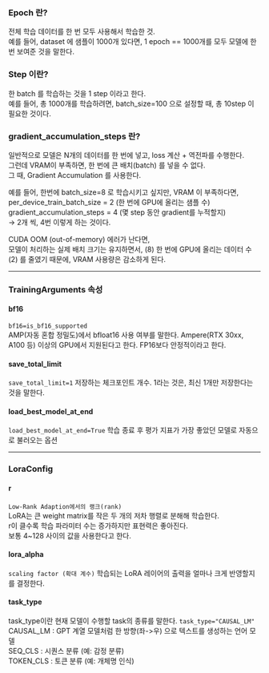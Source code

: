 ### Epoch 란?

전체 학습 데이터를 한 번 모두 사용해서 학습한 것.  
예를 들어, dataset 에 샘플이 1000개 있다면, 1 epoch == 1000개를 모두 모델에 한번 보여준 것을 말한다.  

### Step 이란?

한 batch 를 학습하는 것을 1 step 이라고 한다.  
예를 들어, 총 1000개를 학습하려면, batch_size=100 으로 설정할 때, 총 10step 이 필요한 것이다.  

### gradient_accumulation_steps 란?
일반적으로 모델은 N개의 데이터를 한 번에 넣고,  loss 계산 + 역전파를 수행한다.   
그런데 VRAM이 부족하면, 한 번에 큰 배치(batch) 를 넣을 수 없다.  
그 때, Gradient Accumulation 를 사용한다.  

예를 들어, 한번에 batch_size=8 로 학습시키고 싶지만, VRAM 이 부족하다면,
per_device_train_batch_size = 2 (한 번에 GPU에 올리는 샘플 수)  
gradient_accumulation_steps = 4 (몇 step 동안 gradient를 누적할지)  
-> 2개 씩, 4번 이렇게 하는 것이다.  

CUDA OOM (out-of-memory) 에러가 난다면,  
모델이 처리하는 실제 배치 크기는 유지하면서, (8)
한 번에 GPU에 올리는 데이터 수 (2) 를 줄였기 때문에,  VRAM 사용량은 감소하게 된다. 

--- 

### TrainingArguments 속성

#### bf16
``` bf16=is_bf16_supported ```  
AMP(자동 혼합 정밀도)에서 bfloat16 사용 여부를 말한다.
Ampere(RTX 30xx, A100 등) 이상의 GPU에서 지원된다고 한다. 
FP16보다 안정적이라고 한다.  

#### save_total_limit
``` save_total_limit=1 ```
저장하는 체크포인트 개수. 1라는 것은, 최신 1개만 저장한다는 것을 말한다.

#### load_best_model_at_end
``` load_best_model_at_end=True ```
학습 종료 후 평가 지표가 가장 좋았던 모델로 자동으로 불러오는 옵션

---

### LoraConfig

#### r 
```Low-Rank Adaption에서의 랭크(rank)```   
LoRA는 큰 weight matrix를 작은 두 개의 저차 행렬로 분해해 학습한다.  
r이 클수록 학습 파라미터 수는 증가하지만 표현력은 좋아진다.  
보통 4~128 사이의 값을 사용한다고 한다.  

#### lora_alpha
```scaling factor (확대 계수)```
학습되는 LoRA 레이어의 출력을 얼마나 크게 반영할지를 결정한다. 

#### task_type
task_type이란 현재 모델이 수행할 task의 종류를 말한다.
```task_type="CAUSAL_LM"```
CAUSAL_LM : GPT 계열 모델처럼 한 방향(좌->우) 으로 텍스트를 생성하는 언어 모델  
SEQ_CLS   : 시퀀스 분류 (예: 감정 분류)  
TOKEN_CLS : 토큰 분류 (예: 개체명 인식)  







